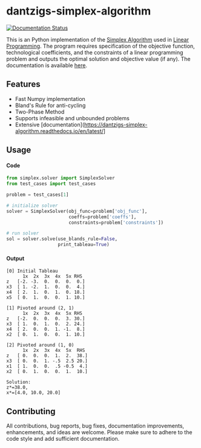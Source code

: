 # dantzigs-simplex-algorithm
[![Documentation Status](https://readthedocs.org/projects/dantzigs-simplex-algorithm/badge/?version=latest)](https://dantzigs-simplex-algorithm.readthedocs.io/en/latest/?badge=latest)

This is an Python implementation of the [Simplex Algorithm](https://en.wikipedia.org/wiki/Simplex_algorithm) used in [Linear Programming](https://en.wikipedia.org/wiki/Linear_programming). The program requires specification of the objective function, technological coefficients, and the constraints of a linear programming problem and outputs the optimal solution and objective value (if any). The documentation is available [here](https://dantzigs-simplex-algorithm.readthedocs.io/en/latest/).


## Features
- Fast Numpy implementation
- Bland's Rule for anti-cycling
- Two-Phase Method
- Supports infeasible and unbounded problems
- Extensive [documentation](https://dantzigs-simplex-algorithm.readthedocs.io/en/latest/]


## Usage
#### Code
```python
from simplex.solver import SimplexSolver
from test_cases import test_cases

problem = test_cases[1]

# initialize solver
solver = SimplexSolver(obj_func=problem['obj_func'],
                       coeffs=problem['coeffs'],
                       constraints=problem['constraints'])

# run solver
sol = solver.solve(use_blands_rule=False,
                   print_tableau=True)
```

#### Output
```
[0] Initial Tableau
      1x  2x  3x  4x  5x RHS
z   [-2. -3.  0.  0.  0.  0.]
x3  [ 1. -2.  1.  0.  0.  4.]
x4  [ 2.  1.  0.  1.  0. 18.]
x5  [ 0.  1.  0.  0.  1. 10.]
```
```
[1] Pivoted around (2, 1)
      1x  2x  3x  4x  5x RHS
z   [-2.  0.  0.  0.  3. 30.]
x3  [ 1.  0.  1.  0.  2. 24.]
x4  [ 2.  0.  0.  1. -1.  8.]
x2  [ 0.  1.  0.  0.  1. 10.]
```
```
[2] Pivoted around (1, 0)
      1x  2x  3x  4x  5x  RHS 
z   [ 0.  0.  0.  1.  2.  38.]
x3  [ 0.  0.  1. -.5  2.5 20.]
x1  [ 1.  0.  0.  .5 -0.5  4.]
x2  [ 0.  1.  0.  0.  1.  10.]
```

```
Solution: 
z*=38.0, 
x*=[4.0, 10.0, 20.0]
```
## Contributing
All contributions, bug reports, bug fixes, documentation improvements, enhancements, and ideas are welcome. Please make sure to adhere to the code style and add sufficient documentation.
